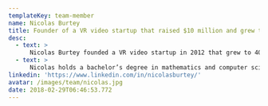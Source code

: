 ```yaml
---
templateKey: team-member
name: Nicolas Burtey
title: Founder of a VR video startup that raised $10 million and grew to 40 employees, serving thousands of professional content creators in 70 countries.
desc:
  - text: >
      Nicolas Burtey founded a VR video startup in 2012 that grew to 40 people and raised $10m. Orah served the needs of thousands of professional content creators in 70 countries by selling GPU-driven live stitching software and 360° cameras.
  - text: >
      Nicolas holds a bachelor’s degree in mathematics and computer science, and a master’s degree in computational photography. His master’s thesis at Ecole Nationale Supérieure Louis Lumière was titled “The representation of space and time in panoramic photography.”
linkedin: 'https://www.linkedin.com/in/nicolasburtey/'
avatar: /images/team/nicolas.jpg
date: 2018-02-29T06:46:53.772
---
```


